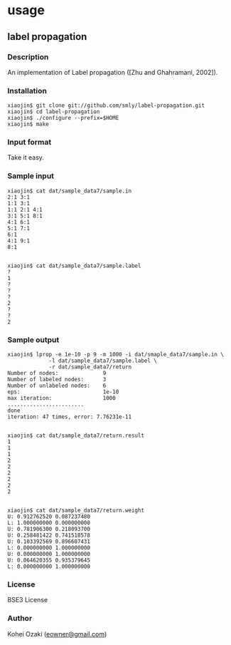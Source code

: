 usage
=====

## label propagation

### Description

An implementation of Label propagation ([Zhu and Ghahramani, 2002]).

### Installation

    xiaojin$ git clone git://github.com/smly/label-propagation.git
    xiaojin$ cd label-propagation
    xiaojin$ ./configure --prefix=$HOME
    xiaojin$ make

### Input format

Take it easy.

### Sample input

    xiaojin$ cat dat/sample_data7/sample.in
    2:1 3:1
    1:1 3:1
    1:1 2:1 4:1
    3:1 5:1 8:1
    4:1 6:1
    5:1 7:1
    6:1
    4:1 9:1
    8:1


    xiaojin$ cat dat/sample_data7/sample.label
    ?
    1
    ?
    ?
    ?
    2
    ?
    ?
    2

### Sample output

    xiaojin$ lprop -e 1e-10 -p 9 -m 1000 -i dat/smaple_data7/sample.in \
                 -l dat/sample_data7/sample.label \
                 -r dat/sample_data7/return
    Number of nodes:              9
    Number of labeled nodes:      3
    Number of unlabeled nodes:    6
    eps:                          1e-10
    max iteration:                1000
    ........................
    done
    iteration: 47 times, error: 7.76231e-11


    xiaojin$ cat dat/sample_data7/return.result
    1
    1
    1
    2
    2
    2
    2
    2
    2


    xiaojin$ cat dat/sample_data7/return.weight
    U: 0.912762520 0.087237480
    L: 1.000000000 0.000000000
    U: 0.781906300 0.218093700
    U: 0.258481422 0.741518578
    U: 0.103392569 0.896607431
    L: 0.000000000 1.000000000
    U: 0.000000000 1.000000000
    U: 0.064620355 0.935379645
    L: 0.000000000 1.000000000

### License

BSE3 License

### Author

Kohei Ozaki (eowner@gmail.com)
